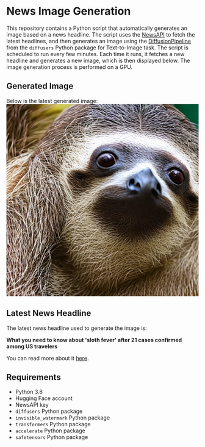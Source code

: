 # News Image Generation
This repository contains a Python script that automatically generates an image based on a news headline. The script uses the [NewsAPI](https://newsapi.org/) to fetch the latest headlines, and then generates an image using the [DiffusionPipeline](https://github.com/huggingface/diffusers) from the `diffusers` Python package for Text-to-Image task.
The script is scheduled to run every few minutes. Each time it runs, it fetches a new headline and generates a new image, which is then displayed below. The image generation process is performed on a GPU.

## Generated Image
Below is the latest generated image:
![Generated Image](image.png)

## Latest News Headline
The latest news headline used to generate the image is:

**What you need to know about 'sloth fever' after 21 cases confirmed among US travelers**

You can read more about it [here](https://news.google.com/rss/articles/CBMipgFBVV95cUxOZ2NyTDdDVjVxNHEwOGF5WGRnZ1cydEVwODd1cnJGWVlTeEZzLW8tRHhiUy0tMTIwdHNBSnp3WWdCZUU5NzNmZHZQM1I4amdxN3FYWUUtanpKd2VYZnZ0MFNMZGNvYi11WkFNYkI4OWNEMFdfUXpoSzExTnotV2YwZy1oSGlLbHZOQnpId0d0TWxJWVJkZkhHa3pQSkVvSURhcXAxYWlB?oc=5).

## Requirements
- Python 3.8
- Hugging Face account
- NewsAPI key
- `diffusers` Python package
- `invisible_watermark` Python package
- `transformers` Python package
- `accelerate` Python package
- `safetensors` Python package
